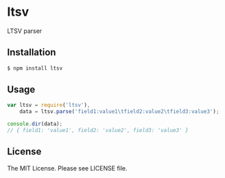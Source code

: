 # ltsv

LTSV parser

## Installation

```sh
$ npm install ltsv
```

## Usage

```js
var ltsv = require('ltsv'),
    data = ltsv.parse('field1:value1\tfield2:value2\tfield3:value3');

console.dir(data);
// { field1: 'value1', field2: 'value2', field3: 'value3' }
```

## License

The MIT License. Please see LICENSE file.
